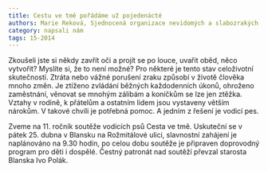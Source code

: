 ```yaml
---
title: Cestu ve tmě pořádáme už pojedenácté
authors: Marie Reková, Sjednocená organizace nevidomých a slabozrakých, oblastní odbočka Blansko a Bílý klíč porozumění Blansko
category: napsali nám
tags: 15-2014
---
```


Zkoušeli jste si někdy zavřít oči a projít se po louce, uvařit oběd, něco vytvořit? Myslíte si, že to není možné? Pro některé je tento stav celoživotní skutečností. Ztráta nebo vážné porušení zraku způsobí v životě člověka mnoho změn. Je ztíženo zvládání běžných každodenních úkonů, ohroženo zaměstnání, věnovat se mnohým zálibám a koníčkům se lze jen ztěžka. Vztahy v rodině, k přátelům a ostatním lidem jsou vystaveny větším nárokům. V takové chvíli je potřebná pomoc. A jedním z řešení je vodicí pes.
 
Zveme na 11. ročník soutěže vodicích psů Cesta ve tmě. Uskuteční se v pátek 25. dubna v Blansku na Rožmitálové ulici, slavnostní zahájení je naplánováno na 9.30 hodin, po celou dobu soutěže je připraven doprovodný program pro děti i dospělé. Čestný patronát nad soutěží převzal starosta Blanska Ivo Polák.
